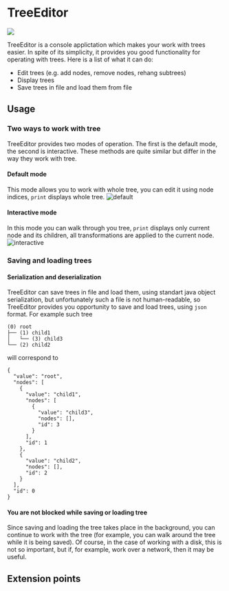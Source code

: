 # TreeEditor
 <img src="https://user-images.githubusercontent.com/44925915/113745304-f8d4d980-970d-11eb-98e9-d8b3190669af.png">

TreeEditor is a console applictation which makes your work with trees easier.  In spite of its simplicity, it provides you good functionality for operating with trees.  Here is a list of what it can do:
* Edit trees (e.g. add nodes, remove nodes, rehang subtrees)
* Display trees
* Save trees in file and load them from file

## Usage

### Two ways to work with tree

TreeEditor provides two modes of operation. The first is the default mode, the second is interactive. These methods are quite similar but differ in the way they work with tree.

#### Default mode

This mode allows you to work with whole tree, you can edit it using node indices, `print` displays whole tree.
![default](https://user-images.githubusercontent.com/44925915/113751881-0f326380-9715-11eb-8bfe-4626bebb9b4b.gif)

#### Interactive mode
In this mode you can walk through you tree, `print` displays only current node and its children, all transformations are applied to the current node.  
![interactive](https://user-images.githubusercontent.com/44925915/113752419-9f70a880-9715-11eb-8e3a-23788b3f1f1c.gif)

### Saving and loading trees

#### Serialization and deserialization

TreeEditor can save trees in file and load them, using standart java object serialization, but unfortunately such a file is not human-readable, so  TreeEditor provides you opportunity to save and load trees, using `json` format. For example such tree 
```
(0) root
├── (1) child1
│   └── (3) child3
└── (2) child2
```
will correspond to
```
{
  "value": "root",
  "nodes": [
    {
      "value": "child1",
      "nodes": [
        {
          "value": "child3",
          "nodes": [],
          "id": 3
        }
      ],
      "id": 1
    },
    {
      "value": "child2",
      "nodes": [],
      "id": 2
    }
  ],
  "id": 0
}
```
#### You are not blocked while saving or loading tree

Since saving and loading the tree takes place in the background, you can continue to work with the tree (for example, you can walk around the tree while it is being saved). Of course, in the case of working with a disk, this is not so important, but if, for example, work over a network, then it may be useful.

## Extension points
